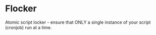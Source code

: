Flocker
=======

Atomic script locker - ensure that ONLY a single instance of your script (cronjob) run at a time.
